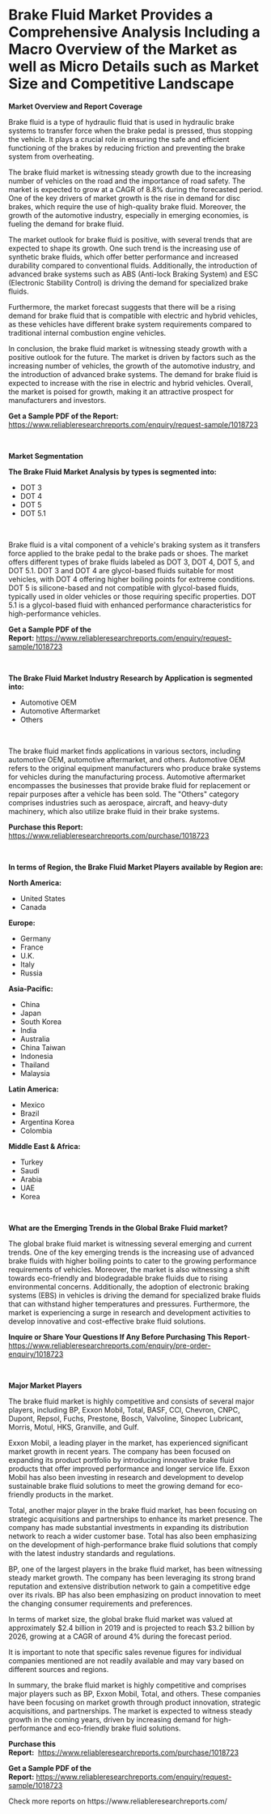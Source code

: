 <p><h1>Brake Fluid Market Provides a Comprehensive Analysis Including a Macro Overview of the Market as well as Micro Details such as Market Size and Competitive Landscape</h1></p><p><strong>Market Overview and Report Coverage</strong></p>
<p><p>Brake fluid is a type of hydraulic fluid that is used in hydraulic brake systems to transfer force when the brake pedal is pressed, thus stopping the vehicle. It plays a crucial role in ensuring the safe and efficient functioning of the brakes by reducing friction and preventing the brake system from overheating.</p><p>The brake fluid market is witnessing steady growth due to the increasing number of vehicles on the road and the importance of road safety. The market is expected to grow at a CAGR of 8.8% during the forecasted period. One of the key drivers of market growth is the rise in demand for disc brakes, which require the use of high-quality brake fluid. Moreover, the growth of the automotive industry, especially in emerging economies, is fueling the demand for brake fluid.</p><p>The market outlook for brake fluid is positive, with several trends that are expected to shape its growth. One such trend is the increasing use of synthetic brake fluids, which offer better performance and increased durability compared to conventional fluids. Additionally, the introduction of advanced brake systems such as ABS (Anti-lock Braking System) and ESC (Electronic Stability Control) is driving the demand for specialized brake fluids.</p><p>Furthermore, the market forecast suggests that there will be a rising demand for brake fluid that is compatible with electric and hybrid vehicles, as these vehicles have different brake system requirements compared to traditional internal combustion engine vehicles.</p><p>In conclusion, the brake fluid market is witnessing steady growth with a positive outlook for the future. The market is driven by factors such as the increasing number of vehicles, the growth of the automotive industry, and the introduction of advanced brake systems. The demand for brake fluid is expected to increase with the rise in electric and hybrid vehicles. Overall, the market is poised for growth, making it an attractive prospect for manufacturers and investors.</p></p>
<p><strong>Get a Sample PDF of the Report:</strong> <a href="https://www.reliableresearchreports.com/enquiry/request-sample/1018723">https://www.reliableresearchreports.com/enquiry/request-sample/1018723</a></p>
<p>&nbsp;</p>
<p><strong>Market Segmentation</strong></p>
<p><strong>The Brake Fluid Market Analysis by types is segmented into:</strong></p>
<p><ul><li>DOT 3</li><li>DOT 4</li><li>DOT 5</li><li>DOT 5.1</li></ul></p>
<p>&nbsp;</p>
<p><p>Brake fluid is a vital component of a vehicle's braking system as it transfers force applied to the brake pedal to the brake pads or shoes. The market offers different types of brake fluids labeled as DOT 3, DOT 4, DOT 5, and DOT 5.1. DOT 3 and DOT 4 are glycol-based fluids suitable for most vehicles, with DOT 4 offering higher boiling points for extreme conditions. DOT 5 is silicone-based and not compatible with glycol-based fluids, typically used in older vehicles or those requiring specific properties. DOT 5.1 is a glycol-based fluid with enhanced performance characteristics for high-performance vehicles.</p></p>
<p><strong>Get a Sample PDF of the Report:</strong>&nbsp;<a href="https://www.reliableresearchreports.com/enquiry/request-sample/1018723">https://www.reliableresearchreports.com/enquiry/request-sample/1018723</a></p>
<p>&nbsp;</p>
<p><strong>The Brake Fluid Market Industry Research by Application is segmented into:</strong></p>
<p><ul><li>Automotive OEM</li><li>Automotive Aftermarket</li><li>Others</li></ul></p>
<p>&nbsp;</p>
<p><p>The brake fluid market finds applications in various sectors, including automotive OEM, automotive aftermarket, and others. Automotive OEM refers to the original equipment manufacturers who produce brake systems for vehicles during the manufacturing process. Automotive aftermarket encompasses the businesses that provide brake fluid for replacement or repair purposes after a vehicle has been sold. The "Others" category comprises industries such as aerospace, aircraft, and heavy-duty machinery, which also utilize brake fluid in their brake systems.</p></p>
<p><strong>Purchase this Report:</strong>&nbsp; <a href="https://www.reliableresearchreports.com/purchase/1018723">https://www.reliableresearchreports.com/purchase/1018723</a></p>
<p>&nbsp;</p>
<p><strong>In terms of Region, the Brake Fluid Market Players available by Region are:</strong></p>
<p>
    <p> <strong> North America: </strong>
        <ul>
            <li>United States</li>
            <li>Canada</li>
        </ul>
        </p> 
    <p> <strong> Europe: </strong>
        <ul>
            <li>Germany</li>
            <li>France</li>
            <li>U.K.</li>
            <li>Italy</li>
            <li>Russia</li>
        </ul>
        </p> 
    <p> <strong> Asia-Pacific: </strong>
        <ul>
            <li>China</li>
            <li>Japan</li>
            <li>South Korea</li>
            <li>India</li>
            <li>Australia</li>
            <li>China Taiwan</li>
            <li>Indonesia</li>
            <li>Thailand</li>
            <li>Malaysia</li>
        </ul>
        </p> 
    <p> <strong> Latin America: </strong>
        <ul>
            <li>Mexico</li>
            <li>Brazil</li>
            <li>Argentina Korea</li>
            <li>Colombia</li>
        </ul>
        </p> 
    <p> <strong> Middle East & Africa: </strong>
        <ul>
            <li>Turkey</li>
            <li>Saudi</li>
            <li>Arabia</li>
            <li>UAE</li>
            <li>Korea</li>
        </ul>
    </p>
    </p>
<p>&nbsp;</p>
<p><strong>What are the Emerging Trends in the Global Brake Fluid market?</strong></p>
<p><p>The global brake fluid market is witnessing several emerging and current trends. One of the key emerging trends is the increasing use of advanced brake fluids with higher boiling points to cater to the growing performance requirements of vehicles. Moreover, the market is also witnessing a shift towards eco-friendly and biodegradable brake fluids due to rising environmental concerns. Additionally, the adoption of electronic braking systems (EBS) in vehicles is driving the demand for specialized brake fluids that can withstand higher temperatures and pressures. Furthermore, the market is experiencing a surge in research and development activities to develop innovative and cost-effective brake fluid solutions.</p></p>
<p><strong>Inquire or Share Your Questions If Any Before Purchasing This Report</strong>- <a href="https://www.reliableresearchreports.com/enquiry/pre-order-enquiry/1018723">https://www.reliableresearchreports.com/enquiry/pre-order-enquiry/1018723</a></p>
<p>&nbsp;</p>
<p><strong>Major Market Players</strong></p>
<p><p>The brake fluid market is highly competitive and consists of several major players, including BP, Exxon Mobil, Total, BASF, CCI, Chevron, CNPC, Dupont, Repsol, Fuchs, Prestone, Bosch, Valvoline, Sinopec Lubricant, Morris, Motul, HKS, Granville, and Gulf. </p><p>Exxon Mobil, a leading player in the market, has experienced significant market growth in recent years. The company has been focused on expanding its product portfolio by introducing innovative brake fluid products that offer improved performance and longer service life. Exxon Mobil has also been investing in research and development to develop sustainable brake fluid solutions to meet the growing demand for eco-friendly products in the market.</p><p>Total, another major player in the brake fluid market, has been focusing on strategic acquisitions and partnerships to enhance its market presence. The company has made substantial investments in expanding its distribution network to reach a wider customer base. Total has also been emphasizing on the development of high-performance brake fluid solutions that comply with the latest industry standards and regulations.</p><p>BP, one of the largest players in the brake fluid market, has been witnessing steady market growth. The company has been leveraging its strong brand reputation and extensive distribution network to gain a competitive edge over its rivals. BP has also been emphasizing on product innovation to meet the changing consumer requirements and preferences.</p><p>In terms of market size, the global brake fluid market was valued at approximately $2.4 billion in 2019 and is projected to reach $3.2 billion by 2026, growing at a CAGR of around 4% during the forecast period.</p><p>It is important to note that specific sales revenue figures for individual companies mentioned are not readily available and may vary based on different sources and regions.</p><p>In summary, the brake fluid market is highly competitive and comprises major players such as BP, Exxon Mobil, Total, and others. These companies have been focusing on market growth through product innovation, strategic acquisitions, and partnerships. The market is expected to witness steady growth in the coming years, driven by increasing demand for high-performance and eco-friendly brake fluid solutions.</p></p>
<p><strong>Purchase this Report:</strong>&nbsp;&nbsp;<a href="https://www.reliableresearchreports.com/purchase/1018723">https://www.reliableresearchreports.com/purchase/1018723</a></p>
<p></p>
<p><strong>Get a Sample PDF of the Report:</strong>&nbsp;<a href="https://www.reliableresearchreports.com/enquiry/request-sample/1018723">https://www.reliableresearchreports.com/enquiry/request-sample/1018723</a></p>
<p>Check more reports on https://www.reliableresearchreports.com/</p>